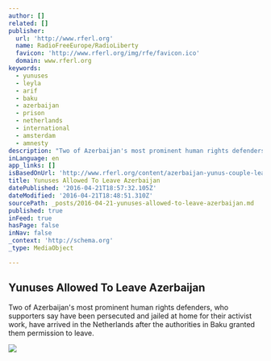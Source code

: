 ```yaml
---
author: []
related: []
publisher:
  url: 'http://www.rferl.org'
  name: RadioFreeEurope/RadioLiberty
  favicon: 'http://www.rferl.org/img/rfe/favicon.ico'
  domain: www.rferl.org
keywords:
  - yunuses
  - leyla
  - arif
  - baku
  - azerbaijan
  - prison
  - netherlands
  - international
  - amsterdam
  - amnesty
description: "Two of Azerbaijan's most prominent human rights defenders, who supporters say have been persecuted and jailed at home for their activist work, have arrived in the Netherlands after the authorities in Baku granted them permission to leave."
inLanguage: en
app_links: []
isBasedOnUrl: 'http://www.rferl.org/content/azerbaijan-yunus-couple-leave-country/27683955.html'
title: Yunuses Allowed To Leave Azerbaijan
datePublished: '2016-04-21T18:57:32.105Z'
dateModified: '2016-04-21T18:48:51.310Z'
sourcePath: _posts/2016-04-21-yunuses-allowed-to-leave-azerbaijan.md
published: true
inFeed: true
hasPage: false
inNav: false
_context: 'http://schema.org'
_type: MediaObject

---
```

<article style=""><h1>Yunuses Allowed To Leave Azerbaijan</h1><p>Two of Azerbaijan's most prominent human rights defenders, who supporters say have been persecuted and jailed at home for their activist work, have arrived in the Netherlands after the authorities in Baku granted them permission to leave.</p><img src="http://gdb.rferl.org/9C86EB07-70DB-4DE5-A735-B97AA9E411B5_mw1024_mh1024_s.jpg" /></article>